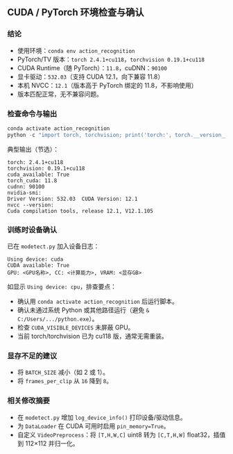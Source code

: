 ## CUDA / PyTorch 环境检查与确认

### 结论
- 使用环境：`conda env action_recognition`
- PyTorch/TV 版本：`torch 2.4.1+cu118`，`torchvision 0.19.1+cu118`
- CUDA Runtime（随 PyTorch）：`11.8`，cuDNN：`90100`
- 显卡驱动：`532.03`（支持 CUDA 12.1，向下兼容 11.8）
- 本机 NVCC：`12.1`（版本高于 PyTorch 绑定的 11.8，不影响使用）
- 版本匹配正常，无不兼容问题。

### 检查命令与输出
```powershell
conda activate action_recognition
python -c "import torch, torchvision; print('torch:', torch.__version__); print('torchvision:', torchvision.__version__); print('cuda_available:', torch.cuda.is_available()); print('torch_cuda:', torch.version.cuda); print('cudnn:', torch.backends.cudnn.version()); import subprocess; print('nvidia-smi:'); subprocess.run(['nvidia-smi']); print('nvcc --version:'); subprocess.run(['nvcc', '--version'])"
```

典型输出（节选）：
```text
torch: 2.4.1+cu118
torchvision: 0.19.1+cu118
cuda_available: True
torch_cuda: 11.8
cudnn: 90100
nvidia-smi:
Driver Version: 532.03  CUDA Version: 12.1
nvcc --version:
Cuda compilation tools, release 12.1, V12.1.105
```

### 训练时设备确认
已在 `modetect.py` 加入设备日志：
```text
Using device: cuda
CUDA available: True
GPU: <GPU名称>, CC: <计算能力>, VRAM: <显存GB>
```

如显示 `Using device: cpu`，排查要点：
- 确认用 `conda activate action_recognition` 后运行脚本。
- 确认未通过系统 Python 或其他路径运行（避免 `& C:/Users/.../python.exe`）。
- 检查 `CUDA_VISIBLE_DEVICES` 未屏蔽 GPU。
- 当前 torch/torchvision 已为 cu118 版，通常无需重装。

### 显存不足的建议
- 将 `BATCH_SIZE` 减小（如 2 或 1）。
- 将 `frames_per_clip` 从 `16` 降到 `8`。

### 相关修改摘要
- 在 `modetect.py` 增加 `log_device_info()` 打印设备/驱动信息。
- 为 `DataLoader` 在 CUDA 可用时启用 `pin_memory=True`。
- 自定义 `VideoPreprocess`：将 `[T,H,W,C]` uint8 转为 `[C,T,H,W]` float32，插值到 112×112 并归一化。




